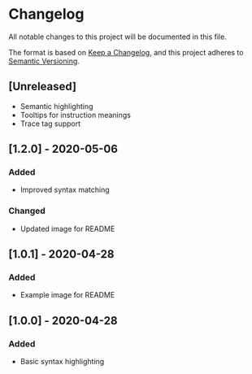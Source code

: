 # Changelog
All notable changes to this project will be documented in this file.

The format is based on [Keep a Changelog](https://keepachangelog.com/en/1.0.0/),
and this project adheres to [Semantic Versioning](https://semver.org/spec/v2.0.0.html).

## [Unreleased]
- Semantic highlighting
- Tooltips for instruction meanings
- Trace tag support

## [1.2.0] - 2020-05-06
### Added
- Improved syntax matching
### Changed
- Updated image for README

## [1.0.1] - 2020-04-28
### Added
- Example image for README

## [1.0.0] - 2020-04-28
### Added
- Basic syntax highlighting
